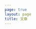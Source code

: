 ```yaml
---
page: true
layout: page
title: 文章
---
```

<script setup>
import ArticlePage from './components/ArticlePage.vue'
</script>

<ArticlePage />
